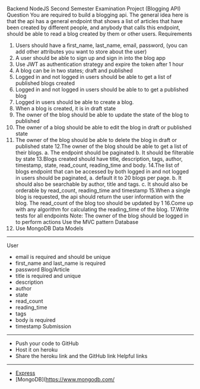 Backend NodeJS Second Semester
Examination Project
(Blogging API)
Question
You are required to build a blogging api. The general idea here is that the api has a
general endpoint that shows a list of articles that have been created by different people,
and anybody that calls this endpoint, should be able to read a blog created by them or
other users.
Requirements
1. Users should have a first_name, last_name, email, password, (you can add other
attributes you want to store about the user)
2. A user should be able to sign up and sign in into the blog app
3. Use JWT as authentication strategy and expire the token after 1 hour
4. A blog can be in two states; draft and published
5. Logged in and not logged in users should be able to get a list of published blogs
created
6. Logged in and not logged in users should be able to to get a published blog
7. Logged in users should be able to create a blog.
8. When a blog is created, it is in draft state
9. The owner of the blog should be able to update the state of the blog to published
10. The owner of a blog should be able to edit the blog in draft or published state
11. The owner of the blog should be able to delete the blog in draft or published
state
12.The owner of the blog should be able to get a list of their blogs.
a. The endpoint should be paginated
b. It should be filterable by state
13.Blogs created should have title, description, tags, author, timestamp, state,
read_count, reading_time and body.
14.The list of blogs endpoint that can be accessed by both logged in and not logged
in users should be paginated,
a. default it to 20 blogs per page.
b. It should also be searchable by author, title and tags.
c. It should also be orderable by read_count, reading_time and timestamp
15.When a single blog is requested, the api should return the user information with
the blog. The read_count of the blog too should be updated by 1
16.Come up with any algorithm for calculating the reading_time of the blog.
17.Write tests for all endpoints
Note:
The owner of the blog should be logged in to perform actions
Use the MVC pattern
Database
1. Use MongoDB
Data Models
___
User
- email is required and should be unique
- first_name and last_name is required
- password
Blog/Article
- title is required and unique
- description
- author
- state
- read_count
- reading_time
- tags
- body is required
- timestamp
Submission
___
- Push your code to GitHub
- Host it on heroku
- Share the heroku link and the GitHub link
Helpful links
___
- [Express](https://expressjs.com/)
- [MongoDB](https://www.mongodb.com/

